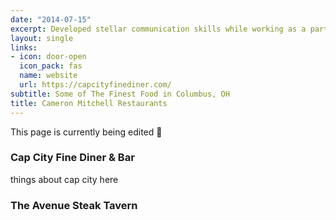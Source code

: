 ```yaml
---
date: "2014-07-15"
excerpt: Developed stellar communication skills while working as a part of the guest services team at multiple restaurants.
layout: single
links:
- icon: door-open
  icon_pack: fas
  name: website
  url: https://capcityfinediner.com/
subtitle: Some of The Finest Food in Columbus, OH
title: Cameron Mitchell Restaurants
---
```


This page is currently being edited :memo:

### Cap City Fine Diner & Bar

things about cap city here

###  The Avenue Steak Tavern

